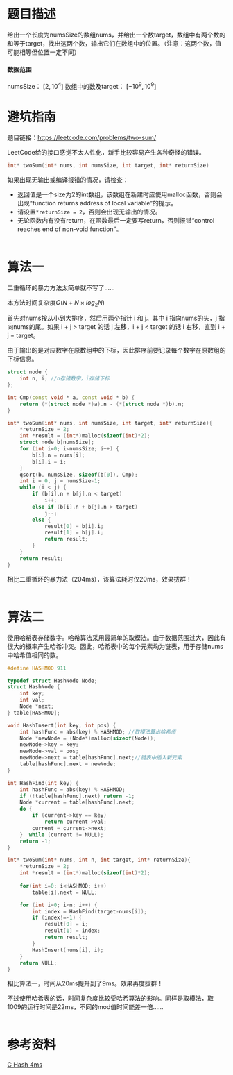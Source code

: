 # 题目描述
给出一个长度为numsSize的数组nums，并给出一个数target，数组中有两个数的和等于target，找出这两个数，输出它们在数组中的位置。（注意：这两个数，值可能相等但位置一定不同）

#### 数据范围
numsSize： $[ 2 , 10^4 ]$
数组中的数及target： $[-10^9,  10^9]$

# 避坑指南
题目链接：https://leetcode.com/problems/two-sum/

LeetCode给的接口感觉不太人性化，新手比较容易产生各种奇怪的错误。
```cpp
int* twoSum(int* nums, int numsSize, int target, int* returnSize)
```
如果出现无输出或编译报错的情况，请检查：
- 返回值是一个size为2的int数组，该数组在新建时应使用malloc函数，否则会出现“function returns address of local variable”的提示。
- 请设置```*returnSize = 2```，否则会出现无输出的情况。
- 无论函数内有没有return，在函数最后一定要写return，否则报错“control reaches end of non-void function”。
<br/><br/>

# 算法一
二重循环的暴力方法太简单就不写了……

本方法时间复杂度$O(N + N \times log_2N)$

首先对nums按从小到大排序，然后用两个指针 i 和 j。其中 i 指向nums的头，j 指向nums的尾。如果 i + j > target 的话 j 左移，i + j < target 的话 i 右移，直到 i + j = target。

由于输出的是对应数字在原数组中的下标，因此排序前要记录每个数字在原数组的下标信息。
```cpp
struct node {
    int n, i; //n存储数字，i存储下标
};

int Cmp(const void * a, const void * b) {
    return (*(struct node *)a).n - (*(struct node *)b).n;
}

int* twoSum(int* nums, int numsSize, int target, int* returnSize){
    *returnSize = 2;
    int *result = (int*)malloc(sizeof(int)*2);
    struct node b[numsSize];
    for (int i=0; i<numsSize; i++) {
        b[i].n = nums[i];
        b[i].i = i;
    }
    qsort(b, numsSize, sizeof(b[0]), Cmp);
    int i = 0, j = numsSize-1;
    while (i < j) {
        if (b[i].n + b[j].n < target) 
            i++;
        else if (b[i].n + b[j].n > target)
            j--;
        else {
            result[0] = b[i].i;
            result[1] = b[j].i;
            return result;
        }
    }
    return result;
}

```

相比二重循环的暴力法（204ms），该算法耗时仅20ms，效果拔群！
<br/><br/>

# 算法二
使用哈希表存储数字。哈希算法采用最简单的取模法。由于数据范围过大，因此有很大的概率产生哈希冲突。因此，哈希表中的每个元素均为链表，用于存储nums中哈希值相同的数。

```cpp
#define HASHMOD 911

typedef struct HashNode Node;
struct HashNode {
    int key;
    int val;
    Node *next;
} table[HASHMOD];

void HashInsert(int key, int pos) {
    int hashFunc = abs(key) % HASHMOD; //取模法算出哈希值
    Node *newNode = (Node*)malloc(sizeof(Node));
    newNode->key = key;
    newNode->val = pos;
    newNode->next = table[hashFunc].next;//链表中插入新元素
    table[hashFunc].next = newNode;
}

int HashFind(int key) {
    int hashFunc = abs(key) % HASHMOD;
    if (!table[hashFunc].next) return -1;
    Node *current = table[hashFunc].next;
    do {
        if (current->key == key) 
            return current->val;
        current = current->next;
    }  while (current != NULL);
    return -1;
}

int* twoSum(int* nums, int n, int target, int* returnSize){
    *returnSize = 2;
    int *result = (int*)malloc(sizeof(int)*2);
    
    for(int i=0; i<HASHMOD; i++)
        table[i].next = NULL; 

    for (int i=0; i<n; i++) {
        int index = HashFind(target-nums[i]);
        if (index!=-1) {
            result[0] = i;
            result[1] = index;
            return result;
        }
        HashInsert(nums[i], i);
    }
    return NULL;
}
```
相比算法一，时间从20ms提升到了9ms。效果再度拔群！

不过使用哈希表的话，时间复杂度比较受哈希算法的影响。同样是取模法，取1009的运行时间是22ms，不同的mod值时间能差一倍……
<br/><br/>

# 参考资料
[C Hash 4ms](https://leetcode.com/problems/two-sum/discuss/264882/C-Hash-4ms)

